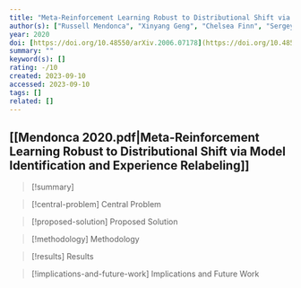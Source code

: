 ```yaml
---
title: "Meta-Reinforcement Learning Robust to Distributional Shift via Model Identification and Experience Relabeling"
author(s): ["Russell Mendonca", "Xinyang Geng", "Chelsea Finn", "Sergey Levine"]
year: 2020
doi: [https://doi.org/10.48550/arXiv.2006.07178](https://doi.org/10.48550/arXiv.2006.07178)
summary: ""
keyword(s): []
rating: -/10
created: 2023-09-10
accessed: 2023-09-10
tags: []
related: []
---
```

## [[Mendonca 2020.pdf|Meta-Reinforcement Learning Robust to Distributional Shift via Model Identification and Experience Relabeling]]

>[!summary]
>

>[!central-problem] Central Problem
>

>[!proposed-solution] Proposed Solution
>

>[!methodology] Methodology
>

>[!results] Results
>

>[!implications-and-future-work] Implications and Future Work



